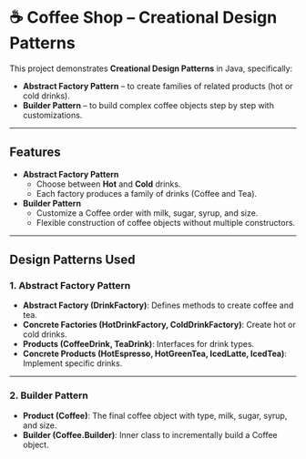 # ☕ Coffee Shop – Creational Design Patterns

This project demonstrates **Creational Design Patterns** in Java, specifically:  

- **Abstract Factory Pattern** – to create families of related products (hot or cold drinks).  
- **Builder Pattern** – to build complex coffee objects step by step with customizations.  

---

## Features
- **Abstract Factory Pattern**  
  - Choose between **Hot** and **Cold** drinks.  
  - Each factory produces a family of drinks (Coffee and Tea).  
- **Builder Pattern**  
  - Customize a Coffee order with milk, sugar, syrup, and size.  
  - Flexible construction of coffee objects without multiple constructors.  

---

## Design Patterns Used

### 1. Abstract Factory Pattern
- **Abstract Factory (DrinkFactory)**: Defines methods to create coffee and tea.  
- **Concrete Factories (HotDrinkFactory, ColdDrinkFactory)**: Create hot or cold drinks.  
- **Products (CoffeeDrink, TeaDrink)**: Interfaces for drink types.  
- **Concrete Products (HotEspresso, HotGreenTea, IcedLatte, IcedTea)**: Implement specific drinks.  

---

### 2. Builder Pattern
- **Product (Coffee)**: The final coffee object with type, milk, sugar, syrup, and size.  
- **Builder (Coffee.Builder)**: Inner class to incrementally build a Coffee object.  

